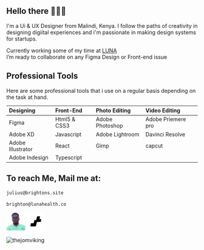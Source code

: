 ## Hello there 🙋🏾‍♂️

I'm a Ui & UX Designer from Malindi, Kenya. I follow the paths of creativity in designing digiital experiences and i'm passionate in making design systems for startups.

[LUNA]: https://lunafrica.com
Currently working some of my time at [LUNA]<br/>
I’m ready to collaborate on any Figma Design or Front-end issue<br/>

## Professional Tools
Here are some professional tools that i use on a regular basis depending on the task at hand.

| Designing         | Front-End    | Photo Editing   | Video Editing      |
| :---------------- | :----------- | :-------------- | :----------------- |
| Figma             | Html5 & CSS3 | Adobe Photoshop | Adobe Priemere pro |
| Adobe XD          | Javascript   | Adobe Lightroom | Davinci Resolve    |
| Adobe Illustrator | React        | Gimp            | capcut             |
| Adobe Indesign    | Typescript   |                 |                    |

## To reach Me, Mail me at:
```
julius@brightons.site
```
```
brighton@lunahealth.co
```
<a href="https://julius.brightons.site"><img src="Public/admin.png" width="50px"><a/>
<a href="https://brightons.site"><img src="Public/LOGO.png" width="47.5px"><a/>
<p><a href="https://www.buymeacoffee.com/thejomviking"> <img align="left" src="https://cdn.buymeacoffee.com/buttons/v2/default-yellow.png" width="150px" alt="thejomviking" /></a></p>
